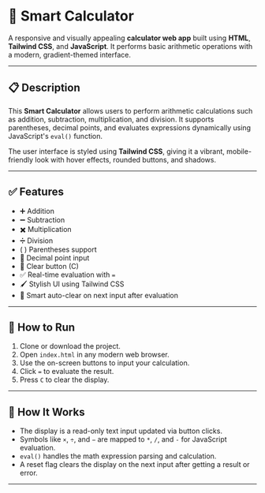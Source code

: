 # 🧮 Smart Calculator

A responsive and visually appealing **calculator web app** built using **HTML**, **Tailwind CSS**, and **JavaScript**. It performs basic arithmetic operations with a modern, gradient-themed interface.

---

## 📋 Description

This **Smart Calculator** allows users to perform arithmetic calculations such as addition, subtraction, multiplication, and division. It supports parentheses, decimal points, and evaluates expressions dynamically using JavaScript's `eval()` function.

The user interface is styled using **Tailwind CSS**, giving it a vibrant, mobile-friendly look with hover effects, rounded buttons, and shadows.

---

## ✅ Features

- ➕ Addition  
- ➖ Subtraction  
- ✖️ Multiplication  
- ➗ Division  
- ( ) Parentheses support  
- 📍 Decimal point input  
- 🧼 Clear button (C)  
- ✅ Real-time evaluation with `=`  
- 🖌️ Stylish UI using Tailwind CSS  
- 🔁 Smart auto-clear on next input after evaluation

---

## 🚀 How to Run

1. Clone or download the project.
2. Open `index.html` in any modern web browser.
3. Use the on-screen buttons to input your calculation.
4. Click `=` to evaluate the result.
5. Press `C` to clear the display.

---

## 🧠 How It Works

- The display is a read-only text input updated via button clicks.
- Symbols like `×`, `÷`, and `−` are mapped to `*`, `/`, and `-` for JavaScript evaluation.
- `eval()` handles the math expression parsing and calculation.
- A reset flag clears the display on the next input after getting a result or error.

---
